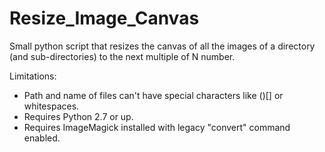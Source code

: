 # Resize_Image_Canvas

Small python script that resizes the canvas of all the images of a directory (and sub-directories) to the next multiple of N number.

Limitations:
- Path and name of files can't have special characters like ()[] or whitespaces.
- Requires Python 2.7 or up.
- Requires ImageMagick installed with legacy "convert" command enabled.
